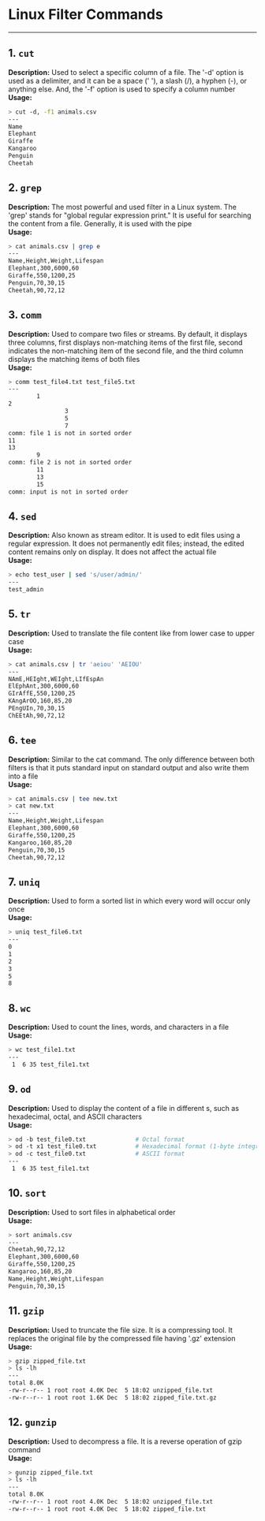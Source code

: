 # Linux Filter Commands
---

## 1. `cut`
**Description:** Used to select a specific column of a file. The '-d' option is used as a delimiter, and it can be a space (' '), a slash (/), a hyphen (-), or anything else. And, the '-f' option is used to specify a column number \
**Usage:**
```bash
> cut -d, -f1 animals.csv
---
Name
Elephant
Giraffe
Kangaroo
Penguin
Cheetah
```

## 2. `grep`
**Description:** The most powerful and used filter in a Linux system. The 'grep' stands for "global regular expression print." It is useful for searching the content from a file. Generally, it is used with the pipe \
**Usage:**
```bash
> cat animals.csv | grep e
---
Name,Height,Weight,Lifespan
Elephant,300,6000,60
Giraffe,550,1200,25
Penguin,70,30,15
Cheetah,90,72,12
```

## 3. `comm`
**Description:** Used to compare two files or streams. By default, it displays three columns, first displays non-matching items of the first file, second indicates the non-matching item of the second file, and the third column displays the matching items of both files \
**Usage:**
```bash
> comm test_file4.txt test_file5.txt
---
        1
2
                3
                5
                7
comm: file 1 is not in sorted order
11
13
        9
comm: file 2 is not in sorted order
        11
        13
        15
comm: input is not in sorted order
```

## 4. `sed`
**Description:** Also known as stream editor. It is used to edit files using a regular expression. It does not permanently edit files; instead, the edited content remains only on display. It does not affect the actual file \
**Usage:**
```bash
> echo test_user | sed 's/user/admin/'
---
test_admin
```

## 5. `tr`
**Description:** Used to translate the file content like from lower case to upper case \
**Usage:**
```bash
> cat animals.csv | tr 'aeiou' 'AEIOU'
---
NAmE,HEIght,WEIght,LIfEspAn
ElEphAnt,300,6000,60
GIrAffE,550,1200,25
KAngArOO,160,85,20
PEngUIn,70,30,15
ChEEtAh,90,72,12
```

## 6. `tee`
**Description:** Similar to the cat command. The only difference between both filters is that it puts standard input on standard output and also write them into a file \
**Usage:**
```bash
> cat animals.csv | tee new.txt
> cat new.txt
---
Name,Height,Weight,Lifespan
Elephant,300,6000,60
Giraffe,550,1200,25
Kangaroo,160,85,20
Penguin,70,30,15
Cheetah,90,72,12
```

## 7. `uniq`
**Description:** Used to form a sorted list in which every word will occur only once \
**Usage:**
```bash
> uniq test_file6.txt
---
0
1
2
3
5
8
```

## 8. `wc`
**Description:** Used to count the lines, words, and characters in a file \
**Usage:**
```bash
> wc test_file1.txt
---
 1  6 35 test_file1.txt
```

## 9. `od`
**Description:** Used to display the content of a file in different s, such as hexadecimal, octal, and ASCII characters \
**Usage:**
```bash
> od -b test_file0.txt              # Octal format
> od -t x1 test_file0.txt           # Hexadecimal format (1-byte integral format)
> od -c test_file0.txt              # ASCII format
---
 1  6 35 test_file1.txt
```

## 10. `sort`
**Description:** Used to sort files in alphabetical order \
**Usage:**
```bash
> sort animals.csv
---
Cheetah,90,72,12
Elephant,300,6000,60
Giraffe,550,1200,25
Kangaroo,160,85,20
Name,Height,Weight,Lifespan
Penguin,70,30,15
```

## 11. `gzip`
**Description:** Used to truncate the file size. It is a compressing tool. It replaces the original file by the compressed file having '.gz' extension \
**Usage:**
```bash
> gzip zipped_file.txt
> ls -lh
---
total 8.0K
-rw-r--r-- 1 root root 4.0K Dec  5 18:02 unzipped_file.txt
-rw-r--r-- 1 root root 1.6K Dec  5 18:02 zipped_file.txt.gz
```

## 12. `gunzip`
**Description:** Used to decompress a file. It is a reverse operation of gzip command \
**Usage:**
```bash
> gunzip zipped_file.txt
> ls -lh
---
total 8.0K
-rw-r--r-- 1 root root 4.0K Dec  5 18:02 unzipped_file.txt
-rw-r--r-- 1 root root 4.0K Dec  5 18:02 zipped_file.txt
```
